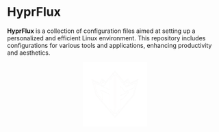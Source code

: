 # HyprFlux

**HyprFlux** is a collection of configuration files aimed at setting up a personalized and efficient Linux environment. This repository includes configurations for various tools and applications, enhancing productivity and aesthetics.

<img src="/review/image.png" alt="Logo" style="display:block;margin:0 auto;width:150px;height:auto;">
